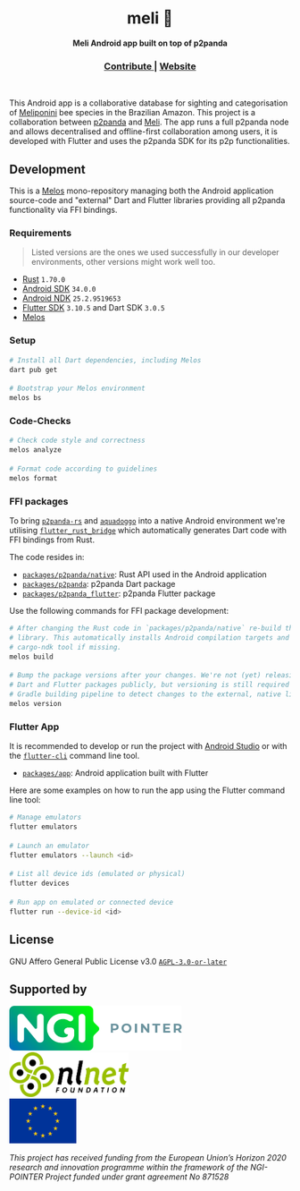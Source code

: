 <h1 align="center">meli 🐝</h1>

<div align="center">
  <strong>Meli Android app built on top of p2panda</strong>
</div>

<div align="center">
  <h3>
    <a href="https://p2panda.org/about/contribute">
      Contribute
    </a>
    <span> | </span>
    <a href="https://p2panda.org">
      Website
    </a>
  </h3>
</div>

<br/>

This Android app is a collaborative database for sighting and categorisation of [Meliponini](https://en.wikipedia.org/wiki/Stingless_bee) bee species in the Brazilian Amazon. This project is a collaboration between [p2panda](https://p2panda.org/) and [Meli](https://www.meli-bees.org/). The app runs a full p2panda node and allows decentralised and offline-first collaboration among users, it is developed with Flutter and uses the p2panda SDK for its p2p functionalities.

## Development

This is a [Melos](https://melos.invertase.dev) mono-repository managing both
the Android application source-code and "external" Dart and Flutter libraries
providing all p2panda functionality via FFI bindings.

### Requirements

> Listed versions are the ones we used successfully in our developer
> environments, other versions might work well too.

* [Rust](https://www.rust-lang.org/tools/install) `1.70.0`
* [Android SDK](https://developer.android.com/tools) `34.0.0`
* [Android NDK](https://developer.android.com/ndk/) `25.2.9519653`
* [Flutter SDK](https://docs.flutter.dev/get-started/install) `3.10.5` and Dart SDK `3.0.5`
* [Melos](https://melos.invertase.dev/getting-started)

### Setup

```bash
# Install all Dart dependencies, including Melos
dart pub get

# Bootstrap your Melos environment
melos bs
```

### Code-Checks

```bash
# Check code style and correctness
melos analyze

# Format code according to guidelines
melos format
```

### FFI packages

To bring [`p2panda-rs`] and [`aquadoggo`] into a native Android environment
we're utilising [`flutter_rust_bridge`] which automatically generates Dart code
with FFI bindings from Rust.

The code resides in:

* [`packages/p2panda/native`](packages/p2panda/native): Rust API used in the Android application
* [`packages/p2panda`](packages/p2panda): p2panda Dart package
* [`packages/p2panda_flutter`](packages/p2panda_flutter): p2panda Flutter package

Use the following commands for FFI package development:

```bash
# After changing the Rust code in `packages/p2panda/native` re-build the
# library. This automatically installs Android compilation targets and the
# cargo-ndk tool if missing.
melos build

# Bump the package versions after your changes. We're not (yet) releasing the
# Dart and Flutter packages publicly, but versioning is still required for the
# Gradle building pipeline to detect changes to the external, native libraries.
melos version
```

### Flutter App

It is recommended to develop or run the project with [Android Studio](https://developer.android.com/studio) or with the [`flutter-cli`] command line tool.

* [`packages/app`](packages/app): Android application built with Flutter

Here are some examples on how to run the app using the Flutter command line tool:

```bash
# Manage emulators
flutter emulators

# Launch an emulator
flutter emulators --launch <id>

# List all device ids (emulated or physical)
flutter devices

# Run app on emulated or connected device
flutter run --device-id <id>
```

## License

GNU Affero General Public License v3.0 [`AGPL-3.0-or-later`](LICENSE)

## Supported by

<img src="https://raw.githubusercontent.com/p2panda/.github/main/assets/ngi-logo.png" width="auto" height="80px"><br />
<img src="https://raw.githubusercontent.com/p2panda/.github/main/assets/nlnet-logo.svg" width="auto" height="80px"><br />
<img src="https://raw.githubusercontent.com/p2panda/.github/main/assets/eu-flag-logo.png" width="auto" height="80px">

*This project has received funding from the European Union’s Horizon 2020
research and innovation programme within the framework of the NGI-POINTER
Project funded under grant agreement No 871528*

[`aquadoggo`]: https://github.com/p2panda/aquadoggo
[`flutter-cli`]: https://docs.flutter.dev/reference/flutter-cli
[`flutter_rust_bridge`]: https://github.com/fzyzcjy/flutter_rust_bridge
[`p2panda-rs`]: https://github.com/p2panda/p2panda
[`p2panda`]: https://p2panda.org
